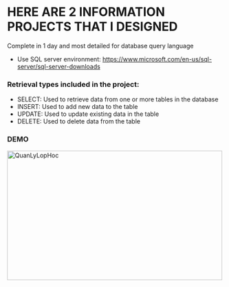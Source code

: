 
# HERE ARE 2 INFORMATION PROJECTS THAT I DESIGNED

Complete in 1 day and most detailed for database query language

- Use SQL server environment: https://www.microsoft.com/en-us/sql-server/sql-server-downloads


 ### Retrieval types included in the project:
 
- SELECT: Used to retrieve data from one or more tables in the database 
- INSERT: Used to add new data to the table
- UPDATE: Used to update existing data in the table 
- DELETE: Used to delete data from the table

### DEMO 
<img src="![demoquanlylop](https://github.com/Dryuuu/Project-management-query/assets/118073917/8c369437-6f3a-46f3-ac28-df4e07645310)
" alt="QuanLyLopHoc" width="500" height="300">



